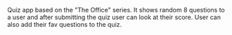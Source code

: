 Quiz app based on the "The Office" series. It shows random 8 questions to a user and after submitting the quiz user can look at their score. User can also add their fav questions to the quiz.
